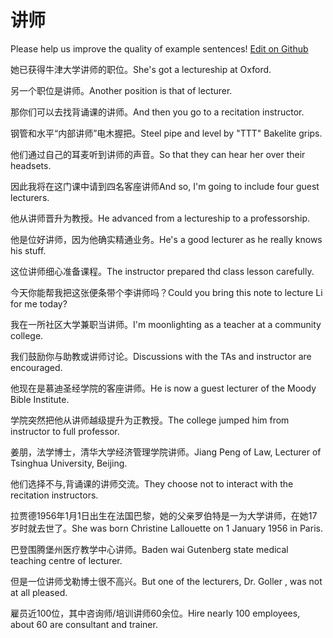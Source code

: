 # 讲师

Please help us improve the quality of example sentences! [Edit on Github](https://github.com/jiyushe/jiyu-example-sentence-source/blob/main/chinese/jiangshi_2.md)

<p><span class="chinese">她已获得牛津大学讲师的职位。</span><span class="english">She's got a lectureship at Oxford.</span></p>

<p><span class="chinese">另一个职位是讲师。</span><span class="english">Another position is that of lecturer.</span></p>

<p><span class="chinese">那你们可以去找背诵课的讲师。</span><span class="english">And then you go to a recitation instructor.</span></p>

<p><span class="chinese">钢管和水平“内部讲师”电木握把。</span><span class="english">Steel pipe and level by "TTT" Bakelite grips.</span></p>

<p><span class="chinese">他们通过自己的耳麦听到讲师的声音。</span><span class="english">So that they can hear her over their headsets.</span></p>

<p><span class="chinese">因此我将在这门课中请到四名客座讲师</span><span class="english">And so, I'm going to include four guest lecturers.</span></p>

<p><span class="chinese">他从讲师晋升为教授。</span><span class="english">He advanced from a lectureship to a professorship.</span></p>

<p><span class="chinese">他是位好讲师，因为他确实精通业务。</span><span class="english">He's a good lecturer as he really knows his stuff.</span></p>

<p><span class="chinese">这位讲师细心准备课程。</span><span class="english">The instructor prepared thd class lesson carefully.</span></p>

<p><span class="chinese">今天你能帮我把这张便条带个李讲师吗？</span><span class="english">Could you bring this note to lecture Li for me today?</span></p>

<p><span class="chinese">我在一所社区大学兼职当讲师。</span><span class="english">I'm moonlighting as a teacher at a community college.</span></p>

<p><span class="chinese">我们鼓励你与助教或讲师讨论。</span><span class="english">Discussions with the TAs and instructor are encouraged.</span></p>

<p><span class="chinese">他现在是慕迪圣经学院的客座讲师。</span><span class="english">He is now a guest lecturer of the Moody Bible Institute.</span></p>

<p><span class="chinese">学院突然把他从讲师越级提升为正教授。</span><span class="english">The college jumped him from instructor to full professor.</span></p>

<p><span class="chinese">姜朋，法学博士，清华大学经济管理学院讲师。</span><span class="english">Jiang Peng of Law, Lecturer of Tsinghua University, Beijing.</span></p>

<p><span class="chinese">他们选择不与,背诵课的讲师交流。</span><span class="english">They choose not to interact with the recitation instructors.</span></p>

<p><span class="chinese">拉贾德1956年1月1日出生在法国巴黎，她的父亲罗伯特是一为大学讲师，在她17岁时就去世了。</span><span class="english">She was born Christine Lallouette on 1 January 1956 in Paris.</span></p>

<p><span class="chinese">巴登围腾堡州医疗教学中心讲师。</span><span class="english">Baden wai Gutenberg state medical teaching centre of lecturer.</span></p>

<p><span class="chinese">但是一位讲师戈勒博士很不高兴。</span><span class="english">But one of the lecturers, Dr. Goller , was not at all pleased.</span></p>

<p><span class="chinese">雇员近100位，其中咨询师/培训讲师60余位。</span><span class="english">Hire nearly 100 employees, about 60 are consultant and trainer.</span></p>

